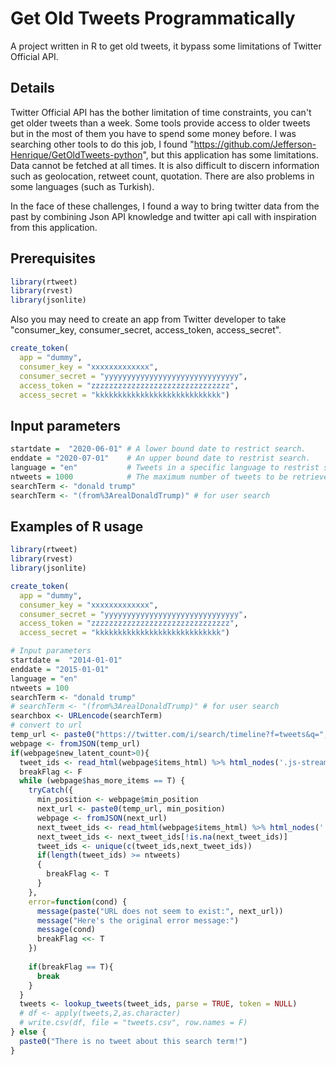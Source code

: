 # Get Old Tweets Programmatically
A project written in R to get old tweets, it bypass some limitations of Twitter Official API.

## Details
Twitter Official API has the bother limitation of time constraints, you can't get older tweets than a week. Some tools provide access to older tweets but in the most of them you have to spend some money before.
I was searching other tools to do this job, I found "https://github.com/Jefferson-Henrique/GetOldTweets-python",
but this application has some limitations. Data cannot be fetched at all times. It is also difficult to discern information such as geolocation, retweet count, quotation. There are also problems in some languages (such as Turkish).

In the face of these challenges, I found a way to bring twitter data from the past by combining Json API knowledge and twitter api call with inspiration from this application.

## Prerequisites
```R
library(rtweet)
library(rvest)
library(jsonlite)
```

Also you may need to create an app from Twitter developer to take "consumer_key, consumer_secret, access_token, access_secret".
```R
create_token(
  app = "dummy",
  consumer_key = "xxxxxxxxxxxxx",
  consumer_secret = "yyyyyyyyyyyyyyyyyyyyyyyyyyyyyy",
  access_token = "zzzzzzzzzzzzzzzzzzzzzzzzzzzzzzz",
  access_secret = "kkkkkkkkkkkkkkkkkkkkkkkkkkkk")
```  

## Input parameters
```R
startdate =  "2020-06-01" # A lower bound date to restrict search.
enddate = "2020-07-01"    # An upper bound date to restrist search.
language = "en"           # Tweets in a specific language to restrist search.
ntweets = 1000            # The maximum number of tweets to be retrieved
searchTerm <- "donald trump"
searchTerm <- "(from%3ArealDonaldTrump)" # for user search
``` 

## Examples of R usage
```R
library(rtweet)
library(rvest)
library(jsonlite)

create_token(
  app = "dummy",
  consumer_key = "xxxxxxxxxxxxx",
  consumer_secret = "yyyyyyyyyyyyyyyyyyyyyyyyyyyyyy",
  access_token = "zzzzzzzzzzzzzzzzzzzzzzzzzzzzzzz",
  access_secret = "kkkkkkkkkkkkkkkkkkkkkkkkkkkk")

# Input parameters
startdate =  "2014-01-01"
enddate = "2015-01-01"
language = "en"
ntweets = 100
searchTerm <- "donald trump"
# searchTerm <- "(from%3ArealDonaldTrump)" # for user search
searchbox <- URLencode(searchTerm)
# convert to url
temp_url <- paste0("https://twitter.com/i/search/timeline?f=tweets&q=",searchbox,"%20since%3A",startdate,"%20until%3A",enddate,"&l=",language,"&src=typd&max_position=")
webpage <- fromJSON(temp_url)
if(webpage$new_latent_count>0){
  tweet_ids <- read_html(webpage$items_html) %>% html_nodes('.js-stream-tweet') %>% html_attr('data-tweet-id')
  breakFlag <- F
  while (webpage$has_more_items == T) {
    tryCatch({
      min_position <- webpage$min_position
      next_url <- paste0(temp_url, min_position)
      webpage <- fromJSON(next_url)
      next_tweet_ids <- read_html(webpage$items_html) %>% html_nodes('.js-stream-tweet') %>% html_attr('data-tweet-id')
      next_tweet_ids <- next_tweet_ids[!is.na(next_tweet_ids)]
      tweet_ids <- unique(c(tweet_ids,next_tweet_ids))
      if(length(tweet_ids) >= ntweets)
      {
        breakFlag <- T
      }
    },
    error=function(cond) {
      message(paste("URL does not seem to exist:", next_url))
      message("Here's the original error message:")
      message(cond)
      breakFlag <<- T
    })
    
    if(breakFlag == T){
      break
    }
  }
  tweets <- lookup_tweets(tweet_ids, parse = TRUE, token = NULL)
  # df <- apply(tweets,2,as.character)
  # write.csv(df, file = "tweets.csv", row.names = F)
} else {
  paste0("There is no tweet about this search term!")
}
``` 
